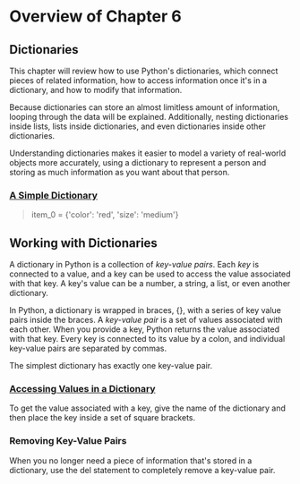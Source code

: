 # Overview of Chapter 6

## Dictionaries

This chapter will review how to use Python's dictionaries, which connect pieces of related information, how to access information once it's in a dictionary, and how to modify that information.

Because dictionaries can store an almost limitless amount of information, looping through the data will be explained. Additionally, nesting dictionaries inside lists, lists inside dictionaries, and even dictionaries inside other dictionaries. 

Understanding dictionaries makes it easier to model a variety of real-world objects more accurately, using a dictionary to represent a person and storing as much information as you want about that person.

### [A Simple Dictionary](../exercises/6a_alien.py)

> item_0 = {'color': 'red', 'size': 'medium'}

## Working with Dictionaries

A dictionary in Python is a collection of *key-value pairs*. Each *key* is connected to a value, and a key can be used to access the value associated with that key. A key's value can be a number, a string, a list, or even another dictionary. 

In Python, a dictionary is wrapped in braces, {}, with a series of key value pairs inside the braces. A *key-value pair* is a set of values associated with each other. When you provide a key, Python returns the value associated with that key. Every key is connected to its value by a colon, and individual key-value pairs are separated by commas. 

The simplest dictionary has exactly one key-value pair. 

### [Accessing Values in a Dictionary](../exercises/6b_alien.py)

To get the value associated with a key, give the name of the dictionary and then place the key inside a set of square brackets.

### Removing Key-Value Pairs

When you no longer need a piece of information that's stored in a dictionary, 
use the del statement to completely remove a key-value pair. 